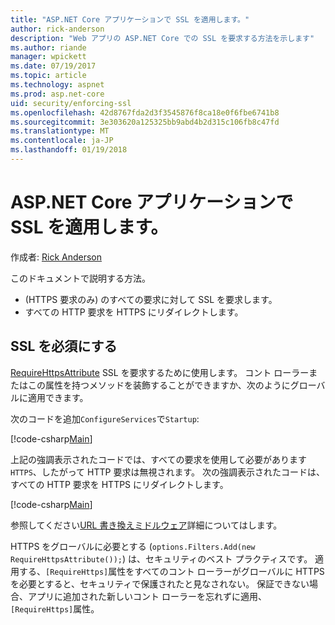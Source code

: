 ```yaml
---
title: "ASP.NET Core アプリケーションで SSL を適用します。"
author: rick-anderson
description: "Web アプリの ASP.NET Core での SSL を要求する方法を示します"
ms.author: riande
manager: wpickett
ms.date: 07/19/2017
ms.topic: article
ms.technology: aspnet
ms.prod: asp.net-core
uid: security/enforcing-ssl
ms.openlocfilehash: 42d8767fda2d3f3545876f8ca18e0f6fbe6741b8
ms.sourcegitcommit: 3e303620a125325bb9abd4b2d315c106fb8c47fd
ms.translationtype: MT
ms.contentlocale: ja-JP
ms.lasthandoff: 01/19/2018
---
```

# <a name="enforcing-ssl-in-an-aspnet-core-app"></a>ASP.NET Core アプリケーションで SSL を適用します。

作成者: [Rick Anderson](https://twitter.com/RickAndMSFT)

このドキュメントで説明する方法。

- (HTTPS 要求のみ) のすべての要求に対して SSL を要求します。
- すべての HTTP 要求を HTTPS にリダイレクトします。

## <a name="require-ssl"></a>SSL を必須にする

[RequireHttpsAttribute](https://docs.microsoft.com/aspnet/core/api/microsoft.aspnetcore.mvc.requirehttpsattribute) SSL を要求するために使用します。 コント ローラーまたはこの属性を持つメソッドを装飾することができますか、次のようにグローバルに適用できます。

次のコードを追加`ConfigureServices`で`Startup`:

[!code-csharp[Main](authentication/accconfirm/sample/WebApp1/Startup.cs?name=snippet2&highlight=4-)]

上記の強調表示されたコードでは、すべての要求を使用して必要があります`HTTPS`、したがって HTTP 要求は無視されます。 次の強調表示されたコードは、すべての HTTP 要求を HTTPS にリダイレクトします。

[!code-csharp[Main](authentication/accconfirm/sample/WebApp1/Startup.cs?name=snippet_AddRedirectToHttps&highlight=7-)]

参照してください[URL 書き換えミドルウェア](xref:fundamentals/url-rewriting)詳細についてはします。

HTTPS をグローバルに必要とする (`options.Filters.Add(new RequireHttpsAttribute());`) は、セキュリティのベスト プラクティスです。 適用する、`[RequireHttps]`属性をすべてのコント ローラーがグローバルに HTTPS を必要とすると、セキュリティで保護されたと見なされない。 保証できない場合、アプリに追加された新しいコント ローラーを忘れずに適用、`[RequireHttps]`属性。
